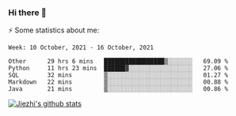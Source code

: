 ### Hi there 👋

⚡ Some statistics about me:


<!--START_SECTION:waka-->
```text
Week: 10 October, 2021 - 16 October, 2021

Other      29 hrs 6 mins   █████████████████▒░░░░░░░   69.09 % 
Python     11 hrs 23 mins  ██████▓░░░░░░░░░░░░░░░░░░   27.06 % 
SQL        32 mins         ▒░░░░░░░░░░░░░░░░░░░░░░░░   01.27 % 
Markdown   22 mins         ▒░░░░░░░░░░░░░░░░░░░░░░░░   00.88 % 
Java       21 mins         ▒░░░░░░░░░░░░░░░░░░░░░░░░   00.86 % 
```
<!--END_SECTION:waka-->





[![Jiezhi's github stats](https://github-readme-stats.vercel.app/api?username=Jiezhi&show_icons=true)](https://github.com/Jiezhi/github-readme-stats)

<!--
[![Top Langs](https://github-readme-stats.vercel.app/api/top-langs/?username=Jiezhi&hide=javascript,html)](https://github.com/Jiezhi/github-readme-stats)

**Jiezhi/Jiezhi** is a ✨ _special_ ✨ repository because its `README.md` (this file) appears on your GitHub profile.

Here are some ideas to get you started:

- 🔭 I’m currently working on ...
- 🌱 I’m currently learning ...
- 👯 I’m looking to collaborate on ...
- 🤔 I’m looking for help with ...
- 💬 Ask me about ...
- 📫 How to reach me: ...
- 😄 Pronouns: ...
- ⚡ Fun fact: ...
-->

